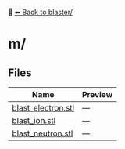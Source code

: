 📁 [⬅ Back to blaster/](../README.md)

# m/

## Files

| Name | Preview |
|------|---------|
| [blast_electron.stl](./blast_electron.stl) | — |
| [blast_ion.stl](./blast_ion.stl) | — |
| [blast_neutron.stl](./blast_neutron.stl) | — |
